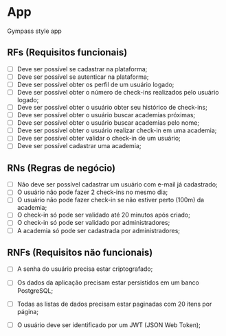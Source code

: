 # App

Gympass style app

## RFs (Requisitos funcionais)

- [ ] Deve ser possível se cadastrar na plataforma;
- [ ] Deve ser possível se autenticar na plataforma;
- [ ] Deve ser possível obter os perfil de um usuário logado;
- [ ] Deve ser possível obter o número de check-ins realizados pelo usuário logado;
- [ ] Deve ser possível obter o usuário obter seu histórico de check-ins;
- [ ] Deve ser possível obter o usuário buscar academias próximas;
- [ ] Deve ser possível obter o usuário buscar academias pelo nome;
- [ ] Deve ser possível obter o usuário realizar check-in em uma academia;
- [ ] Deve ser possível obter validar o check-in de um usuário;
- [ ] Deve ser possível cadastrar uma academia;

## RNs (Regras de negócio)

- [ ] Não deve ser possível cadastrar um usuário com e-mail já cadastrado;
- [ ] O usuário não pode fazer 2 check-ins no mesmo dia;
- [ ] O usuário não pode fazer check-in se não estiver perto (100m) da academia;
- [ ] O check-in só pode ser validado até 20 minutos após criado;
- [ ] O check-in só pode ser validado por administradores;
- [ ] A academia só pode ser cadastrada por administradores;

## RNFs (Requisitos não funcionais)

- [ ] A senha do usuário precisa estar criptografado;
- [ ] Os dados da aplicação precisam estar persistidos em um banco PostgreSQL;
- [ ] Todas as listas de dados precisam estar paginadas com 20 itens por página;
- [ ] O usuário deve ser identificado por um JWT (JSON Web Token);

